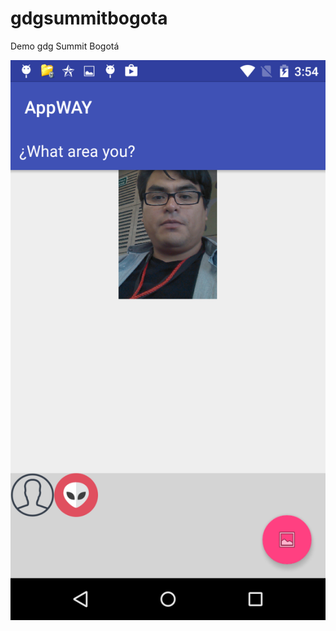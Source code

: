 # gdgsummitbogota
Demo gdg Summit Bogotá

![screenshot](https://github.com/emedinaa/gdgsummitbogota/blob/master/screenshot.png)
